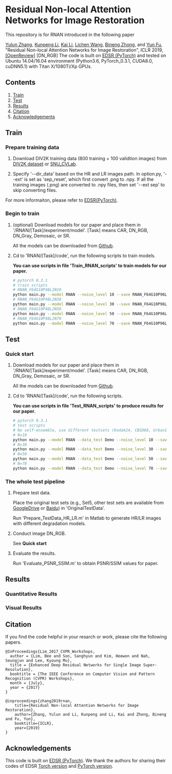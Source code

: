 # Residual Non-local Attention Networks for Image Restoration
This repository is for RNAN introduced in the following paper

[Yulun Zhang](http://yulunzhang.com/), [Kunpeng Li](https://kunpengli1994.github.io/), [Kai Li](http://kailigo.github.io/), [Lichen Wang](https://sites.google.com/site/lichenwang123/), [Bineng Zhong](https://scholar.google.de/citations?user=hvRBydsAAAAJ&hl=en), and [Yun Fu](http://www1.ece.neu.edu/~yunfu/), "Residual Non-local Attention Networks for Image Restoration", ICLR 2019, [[OpenReview]](https://openreview.net/pdf?id=HkeGhoA5FX) 
[DN_RGB] The code is built on [EDSR (PyTorch)](https://github.com/thstkdgus35/EDSR-PyTorch) and tested on Ubuntu 14.04/16.04 environment (Python3.6, PyTorch_0.3.1, CUDA8.0, cuDNN5.1) with Titan X/1080Ti/Xp GPUs.

## Contents
1. [Train](#train)
2. [Test](#test)
3. [Results](#results)
4. [Citation](#citation)
5. [Acknowledgements](#acknowledgements)

## Train
### Prepare training data 

1. Download DIV2K training data (800 training + 100 validtion images) from [DIV2K dataset](https://data.vision.ee.ethz.ch/cvl/DIV2K/) or [SNU_CVLab](https://cv.snu.ac.kr/research/EDSR/DIV2K.tar).

2. Specify '--dir_data' based on the HR and LR images path. In option.py, '--ext' is set as 'sep_reset', which first convert .png to .npy. If all the training images (.png) are converted to .npy files, then set '--ext sep' to skip converting files.

For more informaiton, please refer to [EDSR(PyTorch)](https://github.com/thstkdgus35/EDSR-PyTorch).

### Begin to train

1. (optional) Download models for our paper and place them in '/RNAN/[Task]/experiment/model'. [Task] means CAR, DN_RGB, DN_Gray, Demosaic, or SR.

    All the models can be downloaded from [Github](https://github.com/yulunzhang/modelzoo/tree/master/RNAN).

2. Cd to 'RNAN/[Task]/code', run the following scripts to train models.

    **You can use scripts in file 'Train_RNAN_scripts' to train models for our paper.**

    ```bash
    # pytorch 0.3.1
    # train scripts
    # RNAN_F64G10P48L2N10
    python main.py --model RNAN --noise_level 10 --save RNAN_F64G10P96L2N10 --patch_size 48  --save_results --chop --loss 1*MSE
    # RNAN_F64G10P48L2N30
    python main.py --model RNAN --noise_level 30 --save RNAN_F64G10P96L2N30 --patch_size 48  --save_results --chop --loss 1*MSE 
    # RNAN_F64G10P48L2N50
    python main.py --model RNAN --noise_level 50 --save RNAN_F64G10P96L2N30 --patch_size 48  --save_results --chop --loss 1*MSE
    # RNAN_F64G10P48L2N70
    python main.py --model RNAN --noise_level 70 --save RNAN_F64G10P96L2N30 --patch_size 48  --save_results --chop --loss 1*MSE

    ```
## Test
### Quick start
1. Download models for our paper and place them in '/RNAN/[Task]/experiment/model'. [Task] means CAR, DN_RGB, DN_Gray, Demosaic, or SR.

    All the models can be downloaded from [Github](https://github.com/yulunzhang/modelzoo/tree/master/RNAN).

2. Cd to 'RNAN/[Task]/code', run the following scripts.

    **You can use scripts in file 'Test_RNAN_scripts' to produce results for our paper.**

    ```bash
    # pytorch 0.3.1
    # test scripts
    # No self-ensemble, use different testsets (Kodak24, CBSD68, Urban100) to reproduce the results in the paper.
    # N=10
    python main.py --model RNAN --data_test Demo --noise_level 10 --save Test_RNAN --save_results --test_only --chop --pre_train ../experiment/model/RNAN_F64G10P48L2N10.pt --testpath ../experiment/LQ --testset Kodak24
    # N=30
    python main.py --model RNAN --data_test Demo --noise_level 30 --save Test_RNAN --save_results --test_only --chop --pre_train ../experiment/model/RNAN_F64G10P48L2N30.pt --testpath ../experiment/LQ --testset Kodak24
    # N=50
    python main.py --model RNAN --data_test Demo --noise_level 50 --save Test_RNAN --save_results --test_only --chop --pre_train ../experiment/model/RNAN_F64G10P48L2N50.pt --testpath ../experiment/LQ --testset Kodak24
    # N=70
    python main.py --model RNAN --data_test Demo --noise_level 70 --save Test_RNAN --save_results --test_only --chop --pre_train ../experiment/model/RNAN_F64G10P48L2N70.pt --testpath ../experiment/LQ --testset Kodak24
    ```

### The whole test pipeline
1. Prepare test data.

    Place the original test sets (e.g., Set5, other test sets are available from [GoogleDrive](https://drive.google.com/drive/folders/1xyiuTr6ga6ni-yfTP7kyPHRmfBakWovo?usp=sharing) or [Baidu](https://pan.baidu.com/s/1yBI_-rknXT2lm1UAAB_bag)) in 'OriginalTestData'.

    Run 'Prepare_TestData_HR_LR.m' in Matlab to generate HR/LR images with different degradation models.
2. Conduct image DN_RGB. 

    See **Quick start**
3. Evaluate the results.

    Run 'Evaluate_PSNR_SSIM.m' to obtain PSNR/SSIM values for paper.

## Results
### Quantitative Results
### Visual Results

## Citation
If you find the code helpful in your resarch or work, please cite the following papers.
```
@InProceedings{Lim_2017_CVPR_Workshops,
  author = {Lim, Bee and Son, Sanghyun and Kim, Heewon and Nah, Seungjun and Lee, Kyoung Mu},
  title = {Enhanced Deep Residual Networks for Single Image Super-Resolution},
  booktitle = {The IEEE Conference on Computer Vision and Pattern Recognition (CVPR) Workshops},
  month = {July},
  year = {2017}
}

@inproceedings{zhang2019rnan,
    title={Residual Non-local Attention Networks for Image Restoration},
    author={Zhang, Yulun and Li, Kunpeng and Li, Kai and Zhong, Bineng and Fu, Yun},
    booktitle={ICLR},
    year={2019}
}
```
## Acknowledgements
This code is built on [EDSR (PyTorch)](https://github.com/thstkdgus35/EDSR-PyTorch). We thank the authors for sharing their codes of EDSR [Torch version](https://github.com/LimBee/NTIRE2017) and [PyTorch version](https://github.com/thstkdgus35/EDSR-PyTorch).
